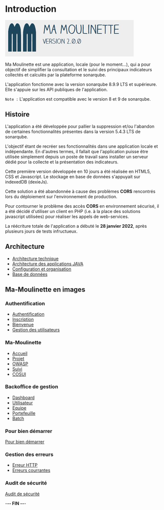 # Introduction

![Ma-Moulinette](/documentation/ressources/home-000.jpg)

Ma Moulinette est une application, locale (pour le moment...), qui a pour objectif de simplifier la consultation et le suivi des principaux indicateurs collectés et calculés par la plateforme sonarqube.

L'application fonctionne avec la version sonarqube 8.9.9 LTS et supérieure. Elle s'appuie sur les API publiques de l'application.

`Note :` L'application est compatible avec le version 8 et 9 de sonarqube.

## Histoire

L'application a été développée pour pallier la suppression et/ou l'abandon de certaines fonctionnalités présentes dans la version 5.4.3 LTS de sonarqube.

L'objectif étant de recréer ses fonctionnalités dans une application locale et indépendante. En d'autres termes, il fallait que l'application puisse être utilisée simplement depuis un poste de travail sans installer un serveur dédié pour la collecte et la présentation des indicateurs.

Cette première version développée en 10 jours a été réalisée en HTML5, CSS et Javascript. Le stockage en base de données s'appuyait sur indexedDB (dexieJs).

Cette solution a été abandonnée à cause des problèmes **CORS** rencontrés lors du déploiement sur l'environnement de production.

Pour contourner le problème des accès **CORS** en environnement sécurisé, il a été décidé d'utiliser un client en PHP (i.e. à la place des solutions javascript utilisées) pour réaliser les appels de web-services.

La réécriture totale de l'application a débuté le **28 janvier 2022**, après plusieurs jours de tests infructueux.

## Architecture

* [Architecture technique](/documentation/architecture-technique.md)
* [Architecture des applications JAVA](/documentation/architecture-java.md)
* [Configuration et organisation](/documentation/architecture-organisation.md)
* [Base de données](/documentation/architecture-base-de-donnees.md)

## Ma-Moulinette en images

### Authentification

* [Authentification](/documentation/authentification.md)
* [Inscription](/documentation/inscription.md)
* [Bienvenue](/documentation/bienvenue.md)
* [Gestion des utilisateurs](utilisateur.md)

### Ma-Moulinette

* [Accueil](/documentation/accueil.md)
* [Projet](/documentation/projet.md)
* [OWASP](/documentation/owasp.md)
* [Suivi](/documentation/suivi.md)
* [COSUI](/documentation/cosui.md)

### Backoffice de gestion

* [Dashboard](/documentation/indicateurs.md)
* [Utilisateur](/documentation/utilisateur.md)
* [Equipe](/documentation/equipe.md)
* [Portefeuille](/documentation/portefeuille.md)
* [Batch](/documentation/batch.md)

### Pour bien démarrer

[Pour bien démarrer](/documentation/pour_bien_démarre.md)

### Gestion des erreurs

* [Erreur HTTP](/documentation/http-erreur.md)
* [Erreurs courrantes](/documentation/erreur.md)

### Audit de sécurité

[Audit de sécurité](/documentation/audit.md)

-**-- FIN --**-

